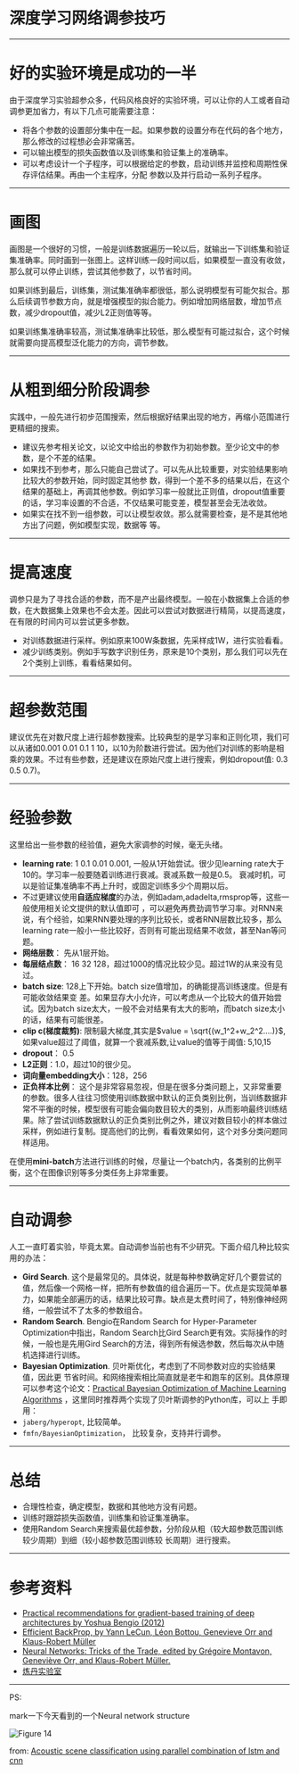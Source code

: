 # 深度学习网络调参技巧

----------
# 好的实验环境是成功的一半

由于深度学习实验超参众多，代码风格良好的实验环境，可以让你的人工或者自动调参更加省力，有以下几点可能需要注意：

 - 将各个参数的设置部分集中在一起。如果参数的设置分布在代码的各个地方，那么修改的过程想必会非常痛苦。
 - 可以输出模型的损失函数值以及训练集和验证集上的准确率。
 - 可以考虑设计一个子程序，可以根据给定的参数，启动训练并监控和周期性保存评估结果。再由一个主程序，分配 参数以及并行启动一系列子程序。

----------


# 画图

画图是一个很好的习惯，一般是训练数据遍历一轮以后，就输出一下训练集和验证集准确率。同时画到一张图上。这样训练一段时间以后，如果模型一直没有收敛，那么就可以停止训练，尝试其他参数了，以节省时间。

如果训练到最后，训练集，测试集准确率都很低，那么说明模型有可能欠拟合。那么后续调节参数方向，就是增强模型的拟合能力。例如增加网络层数，增加节点数，减少dropout值，减少L2正则值等等。

如果训练集准确率较高，测试集准确率比较低，那么模型有可能过拟合，这个时候就需要向提高模型泛化能力的方向，调节参数。

----------


# 从粗到细分阶段调参

实践中，一般先进行初步范围搜索，然后根据好结果出现的地方，再缩小范围进行更精细的搜索。

 - 建议先参考相关论文，以论文中给出的参数作为初始参数。至少论文中的参数，是个不差的结果。
 - 如果找不到参考，那么只能自己尝试了。可以先从比较重要，对实验结果影响比较大的参数开始，同时固定其他参 数，得到一个差不多的结果以后，在这个结果的基础上，再调其他参数。例如学习率一般就比正则值，dropout值重要的话，学习率设置的不合适，不仅结果可能变差，模型甚至会无法收敛。
 - 如果实在找不到一组参数，可以让模型收敛。那么就需要检查，是不是其他地方出了问题，例如模型实现，数据等 等。

----------


# 提高速度

调参只是为了寻找合适的参数，而不是产出最终模型。一般在小数据集上合适的参数，在大数据集上效果也不会太差。因此可以尝试对数据进行精简，以提高速度，在有限的时间内可以尝试更多参数。

 - 对训练数据进行采样。例如原来100W条数据，先采样成1W，进行实验看看。
 - 减少训练类别。例如手写数字识别任务，原来是10个类别，那么我们可以先在2个类别上训练，看看结果如何。

----------


# 超参数范围

建议优先在对数尺度上进行超参数搜索。比较典型的是学习率和正则化项，我们可以从诸如0.001 0.01 0.1 1 10，以10为阶数进行尝试。因为他们对训练的影响是相乘的效果。不过有些参数，还是建议在原始尺度上进行搜索，例如dropout值: 0.3 0.5 0.7)。

----------


# 经验参数

这里给出一些参数的经验值，避免大家调参的时候，毫无头绪。

 - **learning rate**: 1 0.1 0.01 0.001, 一般从1开始尝试。很少见learning rate大于10的。学习率一般要随着训练进行衰减。衰减系数一般是0.5。 衰减时机，可以是验证集准确率不再上升时，或固定训练多少个周期以后。
 - 不过更建议使用**自适应梯度**的办法，例如adam,adadelta,rmsprop等，这些一般使用相关论文提供的默认值即可 ，可以避免再费劲调节学习率。对RNN来说，有个经验，如果RNN要处理的序列比较长，或者RNN层数比较多，那么learning rate一般小一些比较好，否则有可能出现结果不收敛，甚至Nan等问题。
 - **网络层数**： 先从1层开始。
 - **每层结点数**： 16 32 128，超过1000的情况比较少见。超过1W的从来没有见过。
 - **batch size**: 128上下开始。batch size值增加，的确能提高训练速度。但是有可能收敛结果变 差。如果显存大小允许，可以考虑从一个比较大的值开始尝试。因为batch size太大，一般不会对结果有太大的影响，而batch size太小的话，结果有可能很差。
 - **clip c(梯度裁剪)**: 限制最大梯度,其实是$value = \sqrt{(w_1^2+w_2^2….)}$,如果value超过了阈值，就算一个衰减系数,让value的值等于阈值: 5,10,15
 - **dropout**： 0.5
 - **L2正则**：1.0，超过10的很少见。
 - **词向量embedding大小**：128，256
 - **正负样本比例**： 这个是非常容易忽视，但是在很多分类问题上，又非常重要 的参数。很多人往往习惯使用训练数据中默认的正负类别比例，当训练数据非常不平衡的时候，模型很有可能会偏向数目较大的类别，从而影响最终训练结果。除了尝试训练数据默认的正负类别比例之外，建议对数目较小的样本做过采样，例如进行复制。提高他们的比例，看看效果如何，这个对多分类问题同样适用。

在使用**mini-batch**方法进行训练的时候，尽量让一个batch内，各类别的比例平衡，这个在图像识别等多分类任务上非常重要。

----------


# 自动调参

人工一直盯着实验，毕竟太累。自动调参当前也有不少研究。下面介绍几种比较实用的办法：

 - **Gird Search**. 这个是最常见的。具体说，就是每种参数确定好几个要尝试的值，然后像一个网格一样，把所有参数值的组合遍历一下。优点是实现简单暴力，如果能全部遍历的话，结果比较可靠。缺点是太费时间了，特别像神经网络，一般尝试不了太多的参数组合。
 - **Random Search**. Bengio在Random Search for Hyper-Parameter Optimization中指出，Random Search比Gird Search更有效。实际操作的时候，一般也是先用Gird Search的方法，得到所有候选参数，然后每次从中随机选择进行训练。
 - **Bayesian Optimization**. 贝叶斯优化，考虑到了不同参数对应的实验结果值，因此更 节省时间。和网络搜索相比简直就是老牛和跑车的区别。具体原理可以参考这个论文：[Practical Bayesian Optimization of Machine Learning Algorithms](https://arxiv.org/pdf/1206.2944.pdf) ，这里同时推荐两个实现了贝叶斯调参的Python库，可以上 手即用：
- `jaberg/hyperopt`, 比较简单。
- `fmfn/BayesianOptimization`， 比较复杂，支持并行调参。

----------


# 总结

 - 合理性检查，确定模型，数据和其他地方没有问题。
 - 训练时跟踪损失函数值，训练集和验证集准确率。
 - 使用Random Search来搜索最优超参数，分阶段从粗（较大超参数范围训练较少周期）到细（较小超参数范围训练较 长周期）进行搜索。

----------


# 参考资料

 - [Practical recommendations for gradient-based training of deep architectures by Yoshua Bengio (2012)](https://arxiv.org/abs/1206.5533)
 - [Efficient BackProp, by Yann LeCun, Léon Bottou, Genevieve Orr and Klaus-Robert Müller](http://yann.lecun.com/exdb/publis/pdf/lecun-98b.pdf)
 - [Neural Networks: Tricks of the Trade, edited by Grégoire Montavon, Geneviève Orr, and Klaus-Robert Müller.](https://www.springer.com/cn/book/9783642352881)
 - [炼丹实验室](https://zhuanlan.zhihu.com/p/24720954)

----------
PS:

mark一下今天看到的一个Neural network structure

![Figure 14](https://github.com/THU-iar-AiLab/work_log/raw/master/images/14.png)

from: [Acoustic scene classification using parallel combination of lstm and cnn](https://github.com/Text-sentiment-analysis-bjfu/work_log/blob/master/8-1/Acoustic%20scene%20classification%20using%20parallel%20combination%20of%20lstm%20and%20cnn.pdf)

